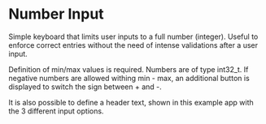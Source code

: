 # Number Input

Simple keyboard that limits user inputs to a full number (integer). Useful to enforce correct entries without the need
of intense validations after a user input.

Definition of min/max values is required. Numbers are of type int32_t. If negative numbers are allowed withing min -
max, an additional button is displayed to switch the sign between + and -.

It is also possible to define a header text, shown in this example app with the 3 different input options. 